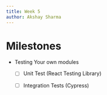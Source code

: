 ```yaml
---
title: Week 5
author: Akshay Sharma
---
```

# Milestones
- Testing Your own modules
	- [ ] Unit Test (React Testing Library)
	- [ ] Integration Tests (Cypress)


